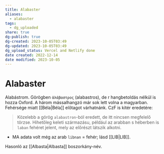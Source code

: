 ```yaml
---
title: Alabaster
aliases:
  - alabaster
tags:
  - dg_uploaded
share: true
dg-publish: true
dg-created: 2023-10-05T03:49
dg-updated: 2023-10-05T03:49
dg_upload_status: Vercel and Netlify done
date created: 2022-12-14
date modified: 2023-10-05
---
```


# Alabaster

Alabástrom. Görögben `ἀλάβαστρος` (alabastros), de r hangbetoldás nélkül is hozza Oxford. A három mássalhangzó már sok lett volna a magyarban. Fehérsége miatt [[Béla\|Béla]] előtagot várhatnánk. CzF is kitér eredetére:  
> Közelebb a görög `alabastron`-ból eredett, de itt nincsen megfelelő törzse. Hihetőleg keleti származásu, például az arabban s héberben is `laban` fehéret jelent, mely az előrészt látszik alkotni.  
- MA adata volt még az arab `libnan` = fehér; lásd [[LIB\|LIB]].  



Hasonló az [[Albasta\|Albasta]] boszorkány-név.  